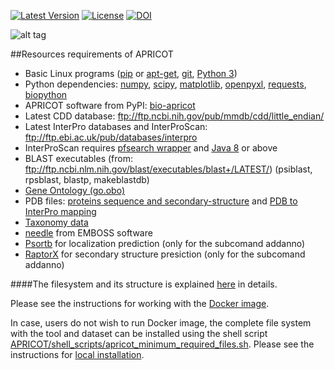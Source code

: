[![Latest Version](https://img.shields.io/pypi/v/bio-apricot.svg)](https://pypi.python.org/pypi/bio-apricot/)
[![License](https://img.shields.io/pypi/l/bio-apricot.svg)](https://pypi.python.org/pypi/bio-apricot/)
[![DOI](https://zenodo.org/badge/21283/malvikasharan/APRICOT.svg)](https://zenodo.org/badge/latestdoi/21283/malvikasharan/APRICOT)

![alt tag](https://github.com/malvikasharan/APRICOT/blob/master/APRICOT_logo.png)

##Resources requirements of APRICOT 
  - Basic Linux programs ([pip](https://pip.pypa.io/en/stable/installing/) or [apt-get](https://wiki.ubuntuusers.de/apt/apt-get/), [git](https://git-scm.com/book/en/v2/Getting-Started-Installing-Git), [Python 3](https://www.python.org/downloads/))
  - Python dependencies: [numpy](http://docs.scipy.org/doc/numpy/user/install.html), [scipy](https://www.scipy.org/install.html), [matplotlib](http://matplotlib.org/users/installing.html), [openpyxl](https://pypi.python.org/pypi/openpyxl), [requests](http://docs.python-requests.org/en/master/user/install/), [biopython](http://biopython.org/DIST/docs/install/Installation.html)
  - APRICOT software from PyPI: [bio-apricot](https://pypi.python.org/pypi/bio-apricot)
  - Latest CDD database: ftp://ftp.ncbi.nih.gov/pub/mmdb/cdd/little_endian/
  - Latest InterPro databases and InterProScan: ftp://ftp.ebi.ac.uk/pub/databases/interpro
  - InterProScan requires [pfsearch wrapper](http://web.expasy.org/pftools/#Downloads) and [Java 8](https://wiki.ubuntuusers.de/Java/Installation/Oracle_Java/Java_8/) or above
  - BLAST executables (from: ftp://ftp.ncbi.nlm.nih.gov/blast/executables/blast+/LATEST/) (psiblast, rpsblast, blastp, makeblastdb)
  - [Gene Ontology (go.obo)](http://geneontology.org/page/download-ontology)
  - PDB files: [proteins sequence and secondary-structure](http://www.rcsb.org/pdb/files/ss.txt) and [PDB to InterPro mapping ](http://www.uniprot.org/docs/pdbtosp.txt)
  - [Taxonomy data](http://www.uniprot.org/docs/speclist.txt)
  - [needle](http://emboss.sourceforge.net/download/) from EMBOSS software
  - [Psortb](https://github.com/brinkmanlab/psortb-docker) for localization prediction (only for the subcomand addanno)
  - [RaptorX](https://github.com/Indicator/RaptorX-SS8.git) for secondary structure presiction (only for the subcomand addanno)

####The filesystem and its structure is explained [here](https://github.com/malvikasharan/APRICOT/blob/master/documentation/filesystem_datsets.md) in details.

Please see the instructions for working with the [Docker image](https://github.com/malvikasharan/APRICOT/blob/master/documentation/docker.md).

In case, users do not wish to run Docker image, the complete file system with the tool and dataset can be installed using the shell script 
[APRICOT/shell_scripts/apricot_minimum_required_files.sh](https://raw.githubusercontent.com/malvikasharan/APRICOT/master/shell_scripts/apricot_minimum_required_files.sh). Please see the instructions for [local installation](https://github.com/malvikasharan/APRICOT/blob/master/documentation/local_installation.md).

